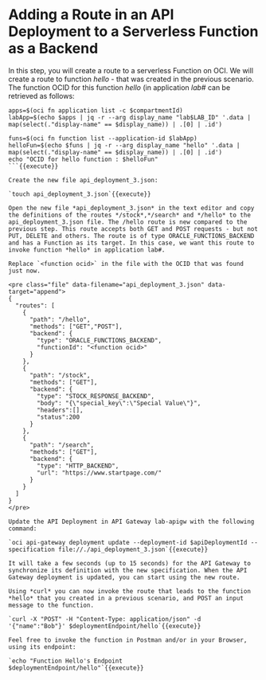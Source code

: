 # Adding a Route in an API Deployment to a Serverless Function as a Backend

In this step, you will create a route to a serverless Function on OCI. We will create a route to function *hello* - that was created in the previous scenario. The function OCID for this function *hello* (in application *lab#<your lab participant number>* can be retrieved as follows:

```
apps=$(oci fn application list -c $compartmentId)
labApp=$(echo $apps | jq -r --arg display_name "lab$LAB_ID" '.data | map(select(."display-name" == $display_name)) | .[0] | .id')

funs=$(oci fn function list --application-id $labApp)
helloFun=$(echo $funs | jq -r --arg display_name "hello" '.data | map(select(."display-name" == $display_name)) | .[0] | .id')
echo "OCID for hello function : $helloFun"
```{{execute}}

Create the new file api_deployment_3.json:

`touch api_deployment_3.json`{{execute}}

Open the new file *api_deployment_3.json* in the text editor and copy the definitions of the routes */stock*,*/search* and */hello* to the api_deployment_3.json file. The /hello route is new compared to the previous step. This route accepts both GET and POST requests - but not PUT, DELETE and others. The route is of type ORACLE_FUNCTIONS_BACKEND and has a Function as its target. In this case, we want this route to invoke function *hello* in application lab#. 

Replace `<function ocid>` in the file with the OCID that was found just now.

<pre class="file" data-filename="api_deployment_3.json" data-target="append">
{
  "routes": [
    {
      "path": "/hello",
      "methods": ["GET","POST"],
      "backend": {
        "type": "ORACLE_FUNCTIONS_BACKEND",
        "functionId": "<function ocid>"
      }
    },
    {
      "path": "/stock",
      "methods": ["GET"],
      "backend": {
        "type": "STOCK_RESPONSE_BACKEND",
        "body": "{\"special_key\":\"Special Value\"}",
        "headers":[],
        "status":200
      }
    },
    {
      "path": "/search",
      "methods": ["GET"],
      "backend": {
        "type": "HTTP_BACKEND",
        "url": "https://www.startpage.com/"
      }
    }
  ]
}
</pre>

Update the API Deployment in API Gateway lab-apigw with the following command:  

`oci api-gateway deployment update --deployment-id $apiDeploymentId --specification file://./api_deployment_3.json`{{execute}}

It will take a few seconds (up to 15 seconds) for the API Gateway to synchronize its definition with the new specification. When the API Gateway deployment is updated, you can start using the new route. 

Using *curl* you can now invoke the route that leads to the function *hello* that you created in a previous scenario, and POST an input message to the function.

`curl -X "POST" -H "Content-Type: application/json" -d '{"name":"Bob"}' $deploymentEndpoint/hello`{{execute}}

Feel free to invoke the function in Postman and/or in your Browser, using its endpoint:

`echo "Function Hello's Endpoint $deploymentEndpoint/hello"`{{execute}}